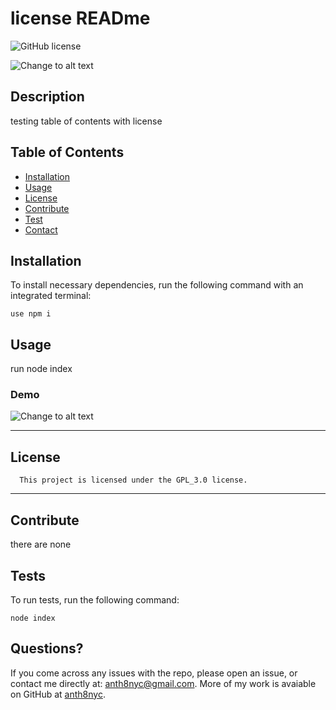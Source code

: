 
# license READme
![GitHub license](https://img.shields.io/badge/license-GPL_3.0-blue.svg)

![Change to alt text](changeToImageLink)
## Description
testing table of contents with license
## Table of Contents
- [Installation](#installation)
- [Usage](#usage)
- [License](#license)
- [Contribute](##contribute)
- [Test](##tests)
- [Contact](##questions?)

## Installation
To install necessary dependencies, run the following command with an integrated terminal:

    use npm i
## Usage
run node index
### Demo
![Change to alt text](changeToImageLink)

---  
## License
      This project is licensed under the GPL_3.0 license.
---
## Contribute
there are none
## Tests
To run tests, run the following command:

    node index
## Questions?
If you come across any issues with the repo, please open an issue, or contact me directly at: anth8nyc@gmail.com. More of my work is avaiable on GitHub at [anth8nyc](https://github.com/anth8nyc/).

